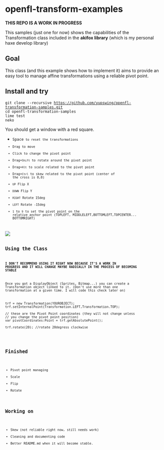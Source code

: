 # openfl-transform-examples

**THIS REPO IS A WORK IN PROGRESS**

This samples (just one for now) shows the capabilities of the Transformation class included in the **akifox library** (which is my personal haxe develop library)

## Goal

This class (and this example shows how to implement it) aims to provide an easy tool to manage affine transformations using a reliable pivot point.

## Install and try

<code>git clone --recursive https://github.com/yupswing/openfl-transformation-samples.git</code><br/>
<code>cd openfl-transformation-samples</code><br/>
<code>lime test neko</code><br/>

You should get a window with a red square.
- <code>Space<code> to reset the transformations
- Drag to move
- Click to change the pivot point
- Drag+<code>Shift</code> to rotate around the pivot point
- Drag+<code>Alt</code> to scale related to the pivot point
- Drag+<code>Ctrl</code> to skew related to the pivot point (center of the cross is 0,0)
- <code>UP</code> Flip X 
- <code>DOWN</code> Flip Y 
- <code>RIGHT</code> Rotate 15deg
- <code>LEFT</code> Rotate -15deg
- <code>1</code> to <code>9</code> to set the pivot point on the relative anchor point (TOPLEFT, MIDDLELEFT,BOTTOMLEFT,TOPCENTER... BOTTOMRIGHT)

<img src="https://dl.dropboxusercontent.com/u/683344/akifox/git/openfl-transform-sample.png"/>

## Using the Class
**I DON'T RECOMMEND USING IT RIGHT NOW BECAUSE IT'S A WORK IN PROGRESS AND IT WILL CHANGE MAYBE RADICALLY IN THE PROCESS OF BECOMING STABLE**

Once you got a DisplayObject (Sprites, Bitmap...) you can create a Transformation object linked to it.
(Don't use more than one transformation at a given time. I will code this check later on)

<pre>
trf = new Transformation(YOUROBJECT);
trf.setInternalPoint(Transformation.LEFT,Transformation.TOP);
                               
// these are the Pivot Point coordinates (they will not change unless
// you change the pivot point position)
var pivotCoordinates:Point = trf.getAbsolutePoint();

trf.rotate(20); //rotate 20degress clockwise

</pre>

## Finished
- Pivot point managing
- Scale
- Flip
- Rotate

## Working on
- Skew (not reliable right now, still needs work)
- Cleaning and documenting code
- Better README.md when it will become stable.
